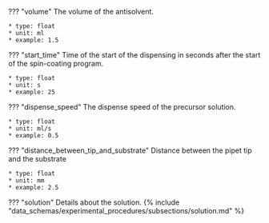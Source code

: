 ??? "volume"
    The volume of the antisolvent.

    * type: float
    * unit: ml
    * example: 1.5

??? "start_time"
    Time of the start of the dispensing in seconds after the start of the spin-coating program.

    * type: float
    * unit: s
    * example: 25

??? "dispense_speed"
    The dispense speed of the precursor solution.

    * type: float
    * unit: ml/s
    * example: 0.5

??? "distance_between_tip_and_substrate"
    Distance between the pipet tip and the substrate

    * type: float
    * unit: mm
    * example: 2.5

??? "solution"
    Details about the solution.
    {% include "data_schemas/experimental_procedures/subsections/solution.md" %} 